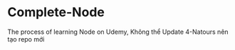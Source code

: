 # Complete-Node
The process of learning Node  on Udemy,
Không thể Update 4-Natours nên tạo repo mới 
